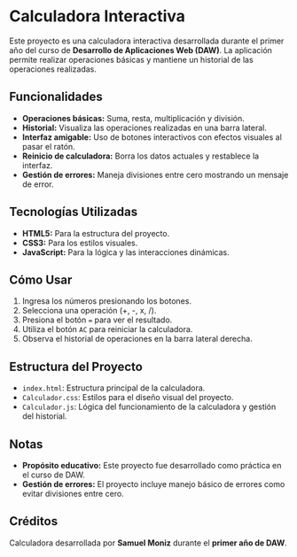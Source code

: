 # Calculadora Interactiva

Este proyecto es una calculadora interactiva desarrollada durante el primer año del curso de **Desarrollo de Aplicaciones Web (DAW)**. La aplicación permite realizar operaciones básicas y mantiene un historial de las operaciones realizadas.

## Funcionalidades
- **Operaciones básicas:** Suma, resta, multiplicación y división.
- **Historial:** Visualiza las operaciones realizadas en una barra lateral.
- **Interfaz amigable:** Uso de botones interactivos con efectos visuales al pasar el ratón.
- **Reinicio de calculadora:** Borra los datos actuales y restablece la interfaz.
- **Gestión de errores:** Maneja divisiones entre cero mostrando un mensaje de error.

## Tecnologías Utilizadas
- **HTML5:** Para la estructura del proyecto.
- **CSS3:** Para los estilos visuales.
- **JavaScript:** Para la lógica y las interacciones dinámicas.

## Cómo Usar
1. Ingresa los números presionando los botones.
2. Selecciona una operación (+, -, x, /).
3. Presiona el botón `=` para ver el resultado.
4. Utiliza el botón `AC` para reiniciar la calculadora.
5. Observa el historial de operaciones en la barra lateral derecha.

## Estructura del Proyecto
- `index.html`: Estructura principal de la calculadora.
- `Calculador.css`: Estilos para el diseño visual del proyecto.
- `Calculador.js`: Lógica del funcionamiento de la calculadora y gestión del historial.

## Notas
- **Propósito educativo:** Este proyecto fue desarrollado como práctica en el curso de DAW.
- **Gestión de errores:** El proyecto incluye manejo básico de errores como evitar divisiones entre cero.

## Créditos
Calculadora desarrollada por **Samuel Moniz** durante el **primer año de DAW**.
